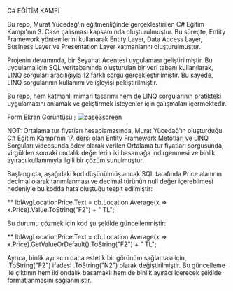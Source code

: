 C# EĞİTİM KAMPI

Bu repo, Murat Yücedağ'ın eğitmenliğinde gerçekleştirilen C# Eğitim Kampı'nın 3. Case çalışması kapsamında oluşturulmuştur. Bu süreçte, Entity Framework yöntemlerini kullanarak Entity Layer, Data Access Layer, Business Layer ve Presentation Layer katmanlarını oluşturulmuştur.

Projenin devamında, bir Seyahat Acentesi uygulaması geliştirilmiştir. Bu uygulama için SQL veritabanında oluşturulan bir veri tabanı kullanılarak, LINQ sorguları aracılığıyla 12 farklı sorgu gerçekleştirilmiştir. Bu sayede, LINQ sorgularının kullanımı ve işleyişi pekiştirilmiştir.

Bu repo, hem katmanlı mimari tasarımı hem de LINQ sorgularının pratikteki uygulamasını anlamak ve geliştirmek isteyenler için çalışmaları içermektedir.

Form Ekran Görüntüsü ;
![case3screen](https://github.com/user-attachments/assets/3f2ec6e4-fc92-4ea7-8295-88625bc54672)


NOT: Ortalama tur fiyatları hesaplamasında, Murat Yücedağ'ın oluşturduğu C# Eğitim Kampı'nın 17. dersi olan Entity Framework Metotları ve LINQ Sorguları videosunda ödev olarak verilen Ortalama tur fiyatları sorgusunda, virgülden sonraki ondalık değerlerin iki basamağa indirgenmesi ve binlik ayıracı kullanımıyla ilgili bir çözüm sunulmuştur.

Başlangıçta, aşağıdaki kod düşünülmüş ancak SQL tarafında Price alanının decimal olarak tanımlanması ve decimal türünün null değer içerebilmesi nedeniyle bu kodda hata oluştuğu tespit edilmiştir:

** lblAvgLocationPrice.Text = db.Location.Average(x => x.Price).Value.ToString("F2") + " TL";

Bu durumu çözmek için kod şu şekilde güncellenmiştir:

** lblAvgLocationPrice.Text = db.Location.Average(x => x.Price).GetValueOrDefault().ToString("F2") + " TL";

Ayrıca, binlik ayıracın daha estetik bir görünüm sağlaması için, .ToString("F2") ifadesi .ToString("N2") olarak değiştirilmiştir. Bu güncelleme ile çıktının hem iki ondalık basamaklı hem de binlik ayıracı içerecek şekilde formatlanmasını sağlanmıştır.


